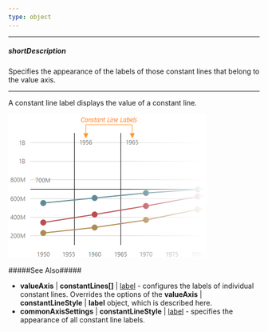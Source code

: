 ```yaml
---
type: object
---
```

---
##### shortDescription
Specifies the appearance of the labels of those constant lines that belong to the value axis.

---
A constant line label displays the value of a constant line.

![DevExtreme HTML5 Charts ConstantLine ConstantLineLabel](/images/ChartJS/visual_elements/constant_line_labels.png)

#####See Also#####
- **valueAxis** | **constantLines[]** | [label](/api-reference/20%20Data%20Visualization%20Widgets/10%20dxChart/1%20Configuration/valueAxis/constantLines/label '/Documentation/ApiReference/Data_Visualization_Widgets/dxChart/Configuration/valueAxis/constantLines/label/') - configures the labels of individual constant lines. Overrides the options of the **valueAxis** | **constantLineStyle** | **label** object, which is described here.
- **commonAxisSettings** | **constantLineStyle** | [label](/api-reference/20%20Data%20Visualization%20Widgets/10%20dxChart/1%20Configuration/commonAxisSettings/constantLineStyle/label '/Documentation/ApiReference/Data_Visualization_Widgets/dxChart/Configuration/commonAxisSettings/constantLineStyle/label/') - specifies the appearance of all constant line labels.